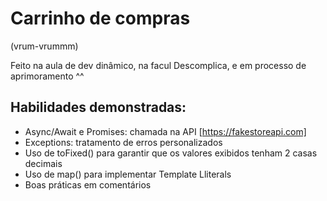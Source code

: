 # Carrinho de compras

(vrum-vrummm)

Feito na aula de dev dinâmico, na facul Descomplica, e em processo de aprimoramento ^^

## Habilidades demonstradas:

* Async/Await e Promises: chamada na API [https://fakestoreapi.com]
* Exceptions: tratamento de erros personalizados
* Uso de toFixed() para garantir que os valores exibidos tenham 2 casas decimais 
* Uso de map() para implementar Template Lliterals
* Boas práticas em comentários